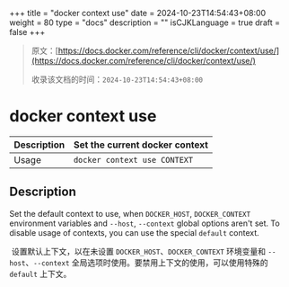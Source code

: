 +++
title = "docker context use"
date = 2024-10-23T14:54:43+08:00
weight = 80
type = "docs"
description = ""
isCJKLanguage = true
draft = false
+++

> 原文：[https://docs.docker.com/reference/cli/docker/context/use/](https://docs.docker.com/reference/cli/docker/context/use/)
>
> 收录该文档的时间：`2024-10-23T14:54:43+08:00`

# docker context use

| Description | Set the current docker context |
| :---------- | ------------------------------ |
| Usage       | `docker context use CONTEXT`   |

## Description

Set the default context to use, when `DOCKER_HOST`, `DOCKER_CONTEXT` environment variables and `--host`, `--context` global options aren't set. To disable usage of contexts, you can use the special `default` context.

​	设置默认上下文，以在未设置 `DOCKER_HOST`、`DOCKER_CONTEXT` 环境变量和 `--host`、`--context` 全局选项时使用。要禁用上下文的使用，可以使用特殊的 `default` 上下文。
